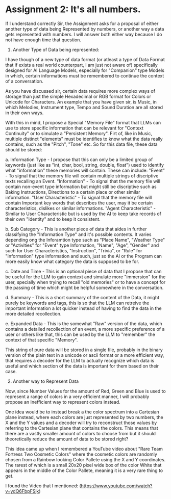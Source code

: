 # Assignment 2: It's all numbers.

If I understand correctly Sir, the Assignment asks for a proposal of either another type of data being Represented by numbers, or another way a data gets represented with numbers. I will answer both either way because I do not have enough time that question.

1. Another Type of Data being represented:

I have though of a new type of data format (or atleast a type of Data Format that if exists a real world counterpart, I am just not aware of) specifically designed for AI Language Models, especially for "Companion" type Models in which, certain informations must be remembered to continue the context of a conversation.

As you have discussed sir, certain data requires more complex ways of storage than just the simple Hexadecimal or RGB format for Colors or Unicode for Characters. An example that you have given sir, is Music, in which Melodies, Instrument type, Tempo and Sound Duration are all stored in their own ways.

With this in mind, I propose a Special "Memory File" format that LLMs can use to store specific information that can be relevant for "Context Continuity" or to simulate a "Persistent Memory". Firt of, like in Music, multiple distinct "elements" must be identifies to know what the data really contains, such as the "Pitch", "Tone" etc. So for this data file, these data should be stored:

a. Information Type - I propose that this can only be a limited group of keywords (just like as "int, char, bool, string, double, float") used to identify what "information" these memories will contain. These can include:
"Event" - To signal that the memory file will contain multiple strings of discriptive texts recalling an Event.
"Information" - To signal that the memory file will contain non-event type information but might still be discriptive such as Baking Instructions, Directions to a certain place or other similar information. 
"User Characteristic" - To signal that the memory file will contain Important key words that describes the user, may it be certain characteristics, dislikes or similar informations.
"Agent Characteristic" - Similar to User Characteristic but is used by the AI to keep take records of their own "Identity" and to keep it consistent.

b. Sub Category - This is another piece of data that aides in further classifying the "Information Type" and it's possible contents. It varies depending ong the Inforamtion type such as "Place Name", "Weather Type" or "Activities" for "Event" type Information, "Name", "Age", "Gender" and such for User Characteristics, "Instruction", "Trivia", or "Rule" for "Information" type information and such, just so the AI or the Program can more easily know what category the data is supposed to be for.

c. Date and Time - This is an optional piece of data that I propose that can be useful for the LLM to gain context and simulate more "immersion" for the user, specially when trying to recall "old memories" or to have a concept for the passing of time which might be helpful somewhere in the conversation.

d. Summary - This is a short summary of the content of the Data, it might purely be keywords and tags, this is so that the LLM can retreive the important information a lot quicker instead of having to find the data in the more detailed recollection.

e. Expanded Data - This is the somewhat "Raw" version of the data, which contains a detailed recollection of an event, a more specific preference of a user or others like that, this can be used by the LLM to "remember" the context of that specific "Memory".

This string of pure data will be stored in a single file, probably in the binary version of the plain text in a unicode or ascii format or a more efficient way, that requires a decoder for the LLM to actually recognize which data is useful and which section of the data is important for them based on their case.

2. Another way to Represent Data

Now, since Number Values for the amount of Red, Green and Blue is used to represent a range of colors in a very efficient manner, I will probably propose an Inefficient way to represent colors instead.

One idea would be to instead break a the color spectrum into a Cartesian plane instead, where each colors are just represented by two numbers, the X and the Y values and a decoder will try to reconstruct those values by referring to the Cartesian plane that contains the colors. This means that there are a vastly smaller amount of colors to choose from but it should theoretically reduce the amount of data to be stored right?

This idea came up when I remembered a YouTube video about "Rare Team Fortress Two Cosmetic Colors" where the cosmetic colors are randomly chosen from a Rainbow looking Color Pallete using the X and Y coordinates. The rarest of which is a small 20x20 pixel wide box of the color White that appears in the middle of the Color Pallete, meaning it is a very rare thing to get.

I found the Video that I mentioned: (https://www.youtube.com/watch?v=ydQ6FbpFSjk)




